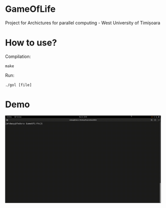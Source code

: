 # GameOfLife

Project for Archictures for parallel computing - West University of Timișoara

How to use?
===============
Compilation:
```
make
```
Run:
```
./gol [file]
```

Demo
===============
<p align="center">
<img src="https://github.com/nathan-casabieille/GameOfLife/blob/main/demo.gif">
</p>
